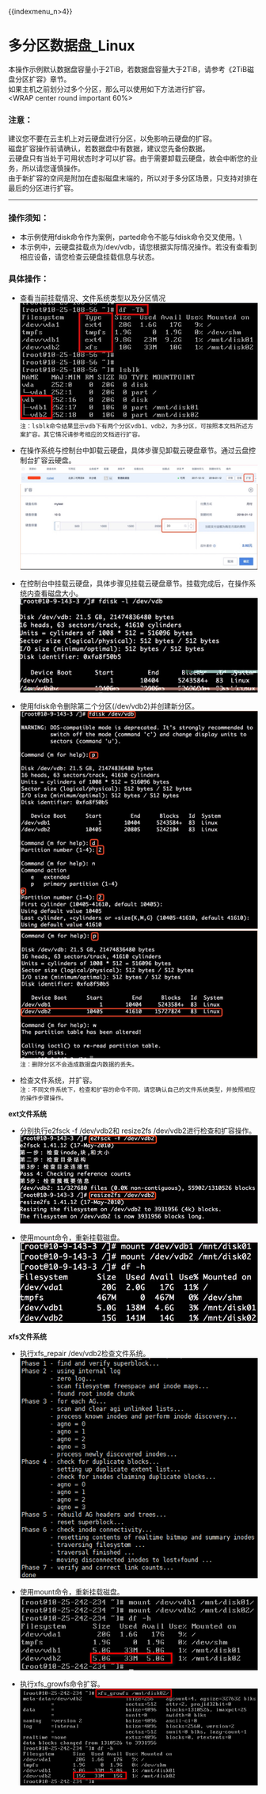 {{indexmenu_n>4}}

# 多分区数据盘_Linux

本操作示例默认数据盘容量小于2TiB，若数据盘容量大于2TiB，请参考《2TiB磁盘分区扩容》章节。  
如果主机之前划分过多个分区，那么可以使用如下方法进行扩容。  
<WRAP center round important 60%>

### 注意：

建议您不要在云主机上对云硬盘进行分区，以免影响云硬盘的扩容。  
磁盘扩容操作前请确认，若数据盘中有数据，建议您先备份数据。  
云硬盘只有当处于可用状态时才可以扩容。由于需要卸载云硬盘，故会中断您的业务，所以请您谨慎操作。  
由于新扩容的空间是附加在虚拟磁盘末端的，所以对于多分区场景，只支持对排在最后的分区进行扩容。  
</WRAP>

-----

### 操作须知：

  * 本示例使用fdisk命令作为案例，parted命令不能与fdisk命令交叉使用。\\  
  * 本示例中，云硬盘挂载点为/dev/vdb，请您根据实际情况操作。若没有查看到相应设备，请您检查云硬盘挂载信息与状态。  
  

### 具体操作：

  * 查看当前挂载情况、文件系统类型以及分区情况  
![](/images/userguide/extend/df-h3.png)  
    `注：lsblk命令结果显示vdb下有两个分区vdb1、vdb2，为多分区，可按照本文档所述方案扩容。其它情况请参考相应的文档进行扩容。`  



  * 在操作系统与控制台中卸载云硬盘，具体步骤见卸载云硬盘章节。通过云盘控制台扩容云硬盘。
![](/images/userguide/extend/image31.jpg)  
![](/images/userguide/extend/image32.jpg)  
    
  * 在控制台中挂载云硬盘，具体步骤见挂载云硬盘章节。挂载完成后，在操作系统内查看磁盘大小。  
![](/images/userguide/extend/image33.jpg)  
    
  * 使用fdisk命令删除第二个分区(/dev/vdb2)并创建新分区。  
![](/images/userguide/extend/image34.jpg) 
![](/images/userguide/extend/image35.jpg)  
    `注：删除分区不会造成数据盘内数据的丢失。`  
    
  * 检查文件系统，并扩容。  
    `注：不同文件系统下，检查和扩容的命令不同，请您确认自己的文件系统类型，并按照相应的操作步骤操作。`  

**ext文件系统**  

  * 分别执行e2fsck -f /dev/vdb2和 resize2fs /dev/vdb2进行检查和扩容操作。  
![](/images/userguide/extend/e2fsck-duo.png)  

  * 使用mount命令，重新挂载磁盘。  
![](/images/userguide/extend/mount3.png)  

**xfs文件系统**  

  * 执行xfs\_repair /dev/vdb2检查文件系统。   
![](/images/userguide/extend/xfs_repair-duo.png)  
    
  * 使用mount命令，重新挂载磁盘。
![](/images/userguide/extend/mount4.png)  
    
  * 执行xfs\_growfs命令扩容。  
![](/images/userguide/extend/xfs_growfs-duo.png)

